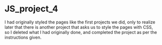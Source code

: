 # JS_project_4
I had originally styled the pages like the first projects we did, only to realize later that there is another project that asks us to style the pages with CSS,
so I deleted what I had originally done, and completed the project as per the instructions given.
